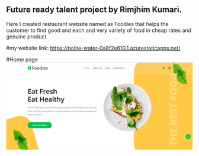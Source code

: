 ##  Future ready talent project by Rimjhim Kumari.
Here I created restaurant website named as Foodies that helps the customer to find good and each and very variety of food in cheap rates and genuine product.

#my website link:  https://polite-water-0a8f2e610.1.azurestaticapps.net/

#Home page
![](https://github.com/Rimjhim20/futureskill/blob/master/assets/projectss/home.png)
